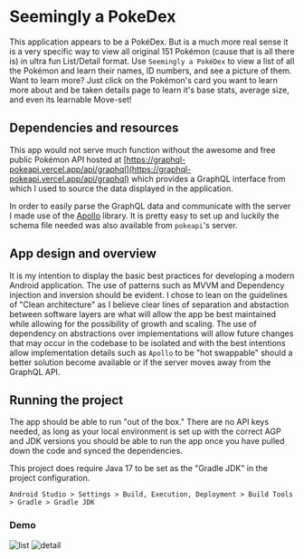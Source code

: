 # Seemingly a PokeDex
This application appears to be a PokéDex. But is a much more real sense it is a very specific way to 
view all original 151 Pokémon (cause that is all there is) in ultra fun List/Detail format. Use 
`Seemingly a PokéDex` to view a list of all the Pokémon and learn their names, ID numbers, and 
see a picture of them. Want to learn more? Just click on the Pokémon's card you want to learn more about 
and be taken details page to learn it's base stats, average size, and even its learnable Move-set!

## Dependencies and resources
This app would not serve much function without the awesome and free public Pokémon API hosted at
[https://graphql-pokeapi.vercel.app/api/graphql](https://graphql-pokeapi.vercel.app/api/graphql) 
which provides a GraphQL interface from which I used to source the data displayed in the application.

In order to easily parse the GraphQL data and communicate with the server I made use of the 
[Apollo](https://www.apollographql.com/docs/kotlin/) library. It is pretty easy to set up and luckily
the schema file needed was also available from `pokeapi`'s server.

## App design and overview
It is my intention to display the basic best practices for developing a modern Android application.
The use of patterns such as MVVM and Dependency injection and inversion should be evident. I chose
to lean on the guidelines of "Clean architecture" as I believe clear lines of separation and abstaction
between software layers are what will allow the app be best maintained while allowing for the possibility
of growth and scaling. The use of dependency on abstractions over implementations will allow future changes
that may occur in the codebase to be isolated and with the best intentions allow implementation details
such as `Apollo` to be "hot swappable" should a better solution become available or if the server
moves away from the GraphQL API.

## Running the project
The app should be able to run "out of the box." There are no API keys needed, as long as your local 
environment is set up with the correct AGP and JDK versions you should be able to run the app once you
have pulled down the code and synced the dependencies.

This project does require Java 17 to be set as the "Gradle JDK" in the project configuration.

`Android Studio > Settings > Build, Execution, Deployment > Build Tools > Gradle > Gradle JDK `

### Demo
![list](https://github.com/DaveSeverns/Seemingly-A-Pokedex/assets/15655675/280045c7-8ca0-47f6-9fb4-e3375164bf64)
![detail](https://github.com/DaveSeverns/Seemingly-A-Pokedex/assets/15655675/f103fc28-51b6-4873-94a3-741cdba71e45)



